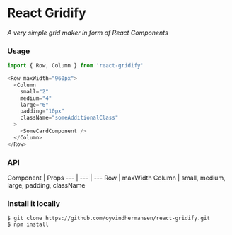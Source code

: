 # React Gridify
<i>A very simple grid maker in form of React Components</i>


### Usage
```javascript
import { Row, Column } from 'react-gridify'

<Row maxWidth="960px">
  <Column
    small="2"
    medium="4"
    large="6"
    padding="10px"
    className="someAdditionalClass"
  >
    <SomeCardComponent />
  </Column>
</Row>
```

### API
Component | Props
--- | --- | ---
Row | maxWidth
Column | small, medium, large, padding, className
### Install it locally
```
$ git clone https://github.com/oyvindhermansen/react-gridify.git
$ npm install
```
